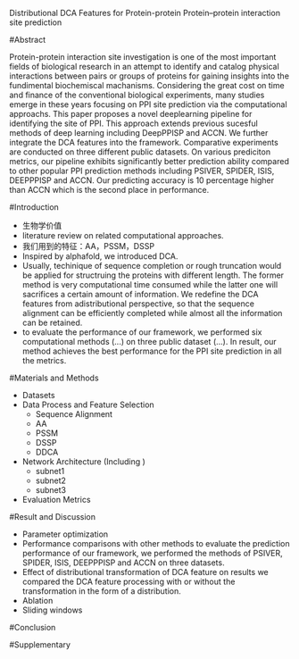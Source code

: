 Distributional DCA Features for Protein-protein Protein–protein interaction site prediction

#Abstract

Protein-protein interaction site investigation is one of the most important fields of biological research in an attempt to identify and catalog physical interactions between pairs or groups of proteins for gaining insights into the fundimental biochemiscal machanisms.
Considering the great cost on time and finance of the conventional biological experiments, many studies emerge in these years focusing on PPI site prediction via the computational approachs.
This paper proposes a novel deeplearning pipeline for identifying the site of PPI. This approach extends previous sucesful methods of deep learning including DeepPPISP and ACCN. We further integrate the DCA features into the framework.
Comparative experiments are conducted on three different public datasets. On various prediciton metrics, our pipeline exhibits significantly better prediction ability compared to other popular PPI prediction methods including PSIVER, SPIDER, ISIS, DEEPPPISP and ACCN. Our predicting accuracy is 10 percentage higher than ACCN which is the second place in performance.

#Introduction

- 生物学价值
- literature review on related computational approaches.
- 我们用到的特征：AA，PSSM，DSSP
- Inspired by alphafold, we introduced DCA.
- Usually, techinique of sequence completion or rough truncation would be applied for structruing the proteins with different length. The former method is very computational time consumed while the latter one will sacrifices a certain amount of information. We redefine the DCA features from adistributional perspective, so that the sequence alignment can be efficiently completed while almost all the information can be retained. 
- to evaluate the performance of our framework, we performed six computational methods (...) on three public dataset (...). In result, our method achieves the best performance for the PPI site prediction in all the metrics.

#Materials and Methods

- Datasets
- Data Process and Feature Selection
	- Sequence Alignment
	- AA
	- PSSM
	- DSSP
	- DDCA
- Network Architecture (Including )
	- subnet1
	- subnet2
	- subnet3
- Evaluation Metrics

#Result and Discussion

- Parameter optimization
- Performance comparisons with other methods
to evaluate the prediction performance of our framework, we performed the methods of PSIVER, SPIDER, ISIS, DEEPPPISP and ACCN on three datasets.
- Effect of distributional transformation of DCA feature on results
we compared the DCA feature processing with or without the transformation in the form of a distribution.
- Ablation
- Sliding windows

#Conclusion

#Supplementary







